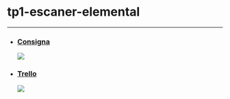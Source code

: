 # tp1-escaner-elemental

---

- ### [Consigna](https://trello-attachments.s3.amazonaws.com/5f47ba92db2f446c4544cd4c/5f47bc292b6cf54b104812b5/8e31c07ae7ecad38db049bd0f3edcb6b/Enunciado.pdf "Enunciado")
  ![](https://media1.tenor.com/images/e866c3192ae64f4bd9806d363f910aca/tenor.gif?itemid=15388141)
- ### [Trello](https://trello.com/b/EOusvHiM/tp-ssl-k2004 "Trello")
  ![](https://pa1.narvii.com/6493/f405acca9eb4935d059868250758ee3abe62d3f9_hq.gif)

